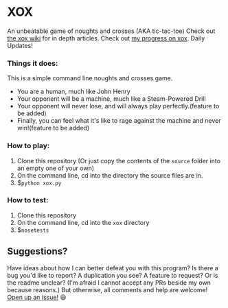 # XOX
An unbeatable game of noughts and crosses (AKA tic-tac-toe)
Check out <a href="https://github.com/IanDCarroll/xox/wiki">the xox wiki</a> for in depth articles.
Check out <a href="https://github.com/IanDCarroll/GoScrumYourself">my progress on xox</a>. Daily Updates!

### Things it does:

This is a simple command line noughts and crosses game.

 - You are a human, much like John Henry
 - Your opponent will be a machine, much like a Steam-Powered Drill
 - Your opponent will never lose, and will always play perfectly.(feature to be added)
 - Finally, you can feel what it's like to rage against the machine and never win!(feature to be added)

### How to play:

 1. Clone this repository (Or just copy the contents of the `source` folder into an empty one of your own)
 2. On the command line, cd into the directory the source files are in.
 3. $`python xox.py`

### How to test:

 1. Clone this repository
 2. On the command line, cd into the `xox` directory
 3. $`nosetests`

## Suggestions?

Have ideas about how I can better defeat you with this program? Is there a bug you'd like to report? A duplication you see? A feature to request? Or is the readme unclear? (I'm afraid I cannot accept any PRs beside my own because reasons.) But otherwise, all comments and help are welcome! <a href="https://github.com/IanDCarroll/tik-tak-toe/issues/new">Open up an issue!</a> :smile:
